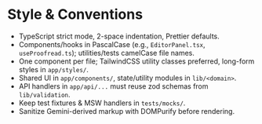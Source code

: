 # Style & Conventions
- TypeScript strict mode, 2-space indentation, Prettier defaults.
- Components/hooks in PascalCase (e.g., `EditorPanel.tsx`, `useProofread.ts`); utilities/tests camelCase file names.
- One component per file; TailwindCSS utility classes preferred, long-form styles in `app/styles/`.
- Shared UI in `app/components/`, state/utility modules in `lib/<domain>`.
- API handlers in `app/api/...` must reuse zod schemas from `lib/validation`.
- Keep test fixtures & MSW handlers in `tests/mocks/`.
- Sanitize Gemini-derived markup with DOMPurify before rendering.
